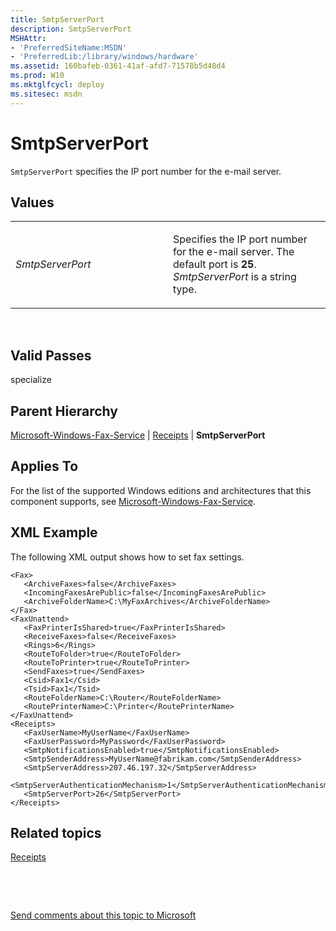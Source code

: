 ```yaml
---
title: SmtpServerPort
description: SmtpServerPort
MSHAttr:
- 'PreferredSiteName:MSDN'
- 'PreferredLib:/library/windows/hardware'
ms.assetid: 160bafeb-0361-41af-afd7-71578b5d48d4
ms.prod: W10
ms.mktglfcycl: deploy
ms.sitesec: msdn
---
```


# SmtpServerPort


`SmtpServerPort` specifies the IP port number for the e-mail server.

## Values


<table>
<colgroup>
<col width="50%" />
<col width="50%" />
</colgroup>
<tbody>
<tr class="odd">
<td><p><em>SmtpServerPort</em></p></td>
<td><p>Specifies the IP port number for the e-mail server. The default port is <strong>25</strong>. <em>SmtpServerPort</em> is a string type.</p></td>
</tr>
</tbody>
</table>

 

## Valid Passes


specialize

## Parent Hierarchy


[Microsoft-Windows-Fax-Service](mmicrosoft-windows-fax-service.md) | [Receipts](microsoft-windows-fax-service-receipts.md) | **SmtpServerPort**

## Applies To


For the list of the supported Windows editions and architectures that this component supports, see [Microsoft-Windows-Fax-Service](microsoft-windows-fax-service.md).

## XML Example


The following XML output shows how to set fax settings.

``` syntax
<Fax>
   <ArchiveFaxes>false</ArchiveFaxes>
   <IncomingFaxesArePublic>false</IncomingFaxesArePublic>
   <ArchiveFolderName>C:\MyFaxArchives</ArchiveFolderName>
</Fax>
<FaxUnattend>
   <FaxPrinterIsShared>true</FaxPrinterIsShared>
   <ReceiveFaxes>false</ReceiveFaxes>
   <Rings>6</Rings>
   <RouteToFolder>true</RouteToFolder>
   <RouteToPrinter>true</RouteToPrinter>
   <SendFaxes>true</SendFaxes>
   <Csid>Fax1</Csid>
   <Tsid>Fax1</Tsid>
   <RouteFolderName>C:\Router</RouteFolderName>
   <RoutePrinterName>C:\Printer</RoutePrinterName>
</FaxUnattend>
<Receipts>
   <FaxUserName>MyUserName</FaxUserName>
   <FaxUserPassword>MyPassword</FaxUserPassword>
   <SmtpNotificationsEnabled>true</SmtpNotificationsEnabled>
   <SmtpSenderAddress>MyUserName@fabrikam.com</SmtpSenderAddress>
   <SmtpServerAddress>207.46.197.32</SmtpServerAddress>
   <SmtpServerAuthenticationMechanism>1</SmtpServerAuthenticationMechanism>
   <SmtpServerPort>26</SmtpServerPort>
</Receipts>
```

## Related topics


[Receipts](microsoft-windows-fax-service-receipts.md)

 

 

[Send comments about this topic to Microsoft](mailto:wsddocfb@microsoft.com?subject=Documentation%20feedback%20%5Bp_unattend\p_unattend%5D:%20SmtpServerPort%20%20RELEASE:%20%2810/3/2016%29&body=%0A%0APRIVACY%20STATEMENT%0A%0AWe%20use%20your%20feedback%20to%20improve%20the%20documentation.%20We%20don't%20use%20your%20email%20address%20for%20any%20other%20purpose,%20and%20we'll%20remove%20your%20email%20address%20from%20our%20system%20after%20the%20issue%20that%20you're%20reporting%20is%20fixed.%20While%20we're%20working%20to%20fix%20this%20issue,%20we%20might%20send%20you%20an%20email%20message%20to%20ask%20for%20more%20info.%20Later,%20we%20might%20also%20send%20you%20an%20email%20message%20to%20let%20you%20know%20that%20we've%20addressed%20your%20feedback.%0A%0AFor%20more%20info%20about%20Microsoft's%20privacy%20policy,%20see%20http://privacy.microsoft.com/default.aspx. "Send comments about this topic to Microsoft")





